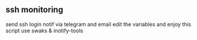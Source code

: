 ## ssh monitoring
send ssh login notif via telegram and email 
edit the variables and enjoy 
this script use swaks & inotify-tools
